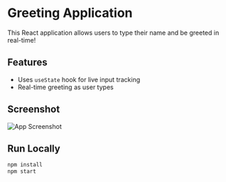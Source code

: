 # Greeting Application

This React application allows users to type their name and be greeted in real-time!

## Features
- Uses `useState` hook for live input tracking
- Real-time greeting as user types

## Screenshot

![App Screenshot](./src./screenshot.png)

## Run Locally

```bash
npm install
npm start


